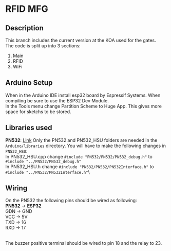 # RFID MFG

## Description
This branch includes the current version at the KOA used for the gates. \
The code is split up into 3 sections:
1. Main
2. RFID
3. WiFi


## Arduino Setup
When in the Arduino IDE install esp32 board by Espressif Systems. When compiling be sure to use the ESP32 Dev Module.\
In the Tools menu change Partition Scheme to Huge App. This gives more space for sketchs to be stored. 

## Libraries used 
**PN532**: [Link](https://github.com/Seeed-Studio/PN532) Only the PN532 and PN532_HSU folders are needed in the ```Arduino/libraries``` directory. You will have to make the following changes in ```PN532_HSU```:\
In PN532_HSU.cpp change ```#include "PN532/PN532/PN532_debug.h"``` to ```#include "../PN532/PN532_debug.h"``` \
In PN532_HSU.h change ```#include "PN532/PN532/PN532Interface.h"``` to ```#include "../PN532/PN532Interface.h"```\

## Wiring
On the PN532 the following pins should be wired as following:\
**PN532** -> **ESP32**\
GDN -> GND\
VCC -> 5V\
TXD -> 16\
RXD -> 17
<br></br>

The buzzer positive terminal should be wired to pin 18 and the relay to 23.

